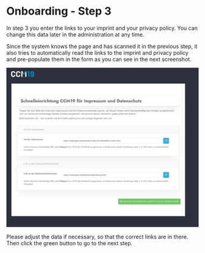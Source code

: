 # Onboarding - Step 3

In step 3 you enter the links to your imprint and your privacy policy. You can change this data later in the administration at any time.

Since the system knows the page and has scanned it in the previous step, it also tries to automatically read the links to the imprint and privacy policy and pre-populate them in the form as you can see in the next screenshot.



![screenshot-1614090313403-403](../assets/screenshot-1614090313403-403.jpg)



Please adjust the data if necessary, so that the correct links are in there. Then click the green button to go to the next step.


